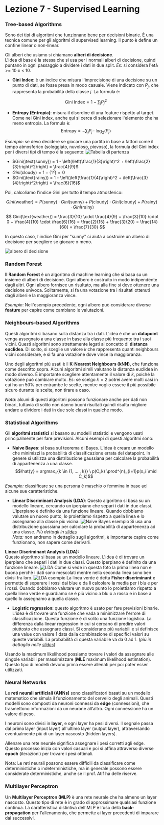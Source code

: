 # Lezione 7 - Supervised Learning

### Tree-based Algorithms

Sono dei tipi di algoritmi che funzionano bene per decisioni binarie. È una tecnica comune per gli algoritmi di supervised learning. Il punto è define un confine linear o non-linear.

Gli alberi che usiamo si chiamano **alberi di decisione**.  
L'idea di base è la stessa che si usa per i normali alberi di decisione, quindi puntano in ogni passaggio a dividere i dati in due split. 
*Es:* si considera l'età >= 10 o < 10.

- **Gini Index**: è un indice che misura l'imprecisione di una decisione su un punto di dati, se fosse presa in modo casuale. Viene indicato con $P_j$, che rappresenta la probabilità della classe $j$. La formula è:

  $$ \text{Gini Index} = 1 - \sum_j P_j^2 $$

- **Entropy (Entropia)**: misura il disordine di una feature rispetto al target. Come nel Gini index, anche qui si cerca di selezionare l'elemento che ha meno entropia. La formula è:$$ \text{Entropy} = - \sum_j P_j \cdot \log_2 (P_j) $$

*Esempio*: se devo decidere se giocare una partita in base a fattori come il tempo atmosferico (soleggiato, nuvoloso, piovoso), la formula del Gini index per i diversi tipi di tempo è la seguente:
![Tabella di partenza](../Screenshots/sunny_rainy_cloudy)

- $Gini(\text{sunny}) = 1 - \left(\left(\frac{1}{3}\right)^2 + \left(\frac{2}{3}\right)^2\right) = \frac{4}{9}$
- $Gini(\text{cloudy}) = 1 - \left(1^2\right) = 0$
- $Gini(\text{rainy}) = 1 - \left(\left(\frac{1}{4}\right)^2 + \left(\frac{3}{4}\right)^2\right) = \frac{6}{16}$

Poi, calcoliamo l'indice Gini per tutto il tempo atmosferico:

$$ Gini(\text{weather}) = P(\text{sunny}) \cdot Gini(\text{sunny}) + P(\text{cloudy}) \cdot Gini(\text{cloudy}) + P(\text{rainy}) \cdot Gini(\text{rainy}) $$

$$ Gini(\text{weather}) = \frac{3}{10} \cdot \frac{4}{9} + \frac{3}{10} \cdot 0 + \frac{4}{10} \cdot \frac{6}{16} = \frac{2}{15} + \frac{3}{20} = \frac{14}{60} = \frac{7}{30} $$

In questo caso, l'indice Gini per "sunny" ci aiuta a costruire un albero di decisione per scegliere se giocare o meno.

![albero di decisione](../Screenshots/decision_tree)

### Random Forest

Il **Random Forest** è un algoritmo di machine learning che si basa su un insieme di alberi di decisione. Ogni albero è costruito in modo indipendente dagli altri. Ogni albero fornisce un risultato, ma alla fine si deve ottenere una decisione univoca. Solitamente, si fa una votazione tra i risultati ottenuti dagli alberi e la maggioranza vince.

*Esempio*: Nell'esempio precedente, ogni albero può considerare diverse **feature** per capire come cambiano le valutazioni.

### Neighbours-based Algorithms

Questi algoritmi si basano sulla distanza tra i dati. L'idea è che un **datapoint** venga assegnato a una classe in base alla classe più frequente tra i suoi vicini. Questi algoritmi sono strettamente legati al concetto di **distanza euclidea**. Di solito, si sceglie un valore $k$ che rappresenta quanti neighbours vicini considerare, e si fa una votazione dove vince la maggioranza.

Uno degli algoritmi più usati è il **K-Nearest Neighbours (kNN)**, che funziona come descritto sopra. Alcuni algoritmi simili valutano la distanza euclidea in modo diverso. È importante scegliere attentamente il valore di $k$, poiché la votazione può cambiare molto. 
*Es*: se scelgo $k=2$ potrei avere molti casi in cui ho un 50% per entrambe le scelte, mentre voglio essere il più possibile sicuro durante le scelte, non tirare a caso.

*Nota*: alcuni di questi algoritmi possono funzionare anche per dati non binari, tuttavia di solito non danno buoni risultati quindi risulta migliore andare a dividere i dati in due sole classi in qualche modo.

### Statistical Algorithms

Gli **algoritmi statistici** si basano su modelli statistici e vengono usati principalmente per fare previsioni. Alcuni esempi di questi algoritmi sono:

- **Naive Bayes**: si basa sul teorema di Bayes. L'idea è creare un modello che minimizzi la probabilità di classificazione errata del datapoint. In genere si utilizza una distribuzione gaussiana per calcolare la probabilità di appartenenza a una classe.
$$\hat{y} = argmax_{k \in {1, ... , k}} \ p(C_k) \prod^{n}_{i=1}p(x_i \mid C_k)$$

*Esempio:* classificare se una persona è maschio o femmina in base ad alcune sue caratteristiche.

- **Linear Discriminant Analysis (LDA)**: Questo algoritmo si basa su un modello lineare, cercando un iperpiano che separi i dati in due classi. L'iperpiano è definito da una funzione lineare. Quando dobbiamo valutare un nuovo punto, lo proiettiamo rispetto a quella linea e lo assegnamo alla classe più vicina.
![Naive Bayes esempio](../Screenshots/male_female)
Si usa una distribuzione gaussiana per calcolare la probabilità di appartenenza ad una classe. *Più dettagli in [slides](./slides/DCML-CPS_6.pd)*  
*Nota:* non andremo in dettaglio sugli algoritmi, è importante capire come funzionano, non sapere come derivarli.

**Linear Discriminant Analysis (LDA):**  
Questo algoritmo si basa su un modello lineare. L'idea è di trovare un iperpiano che separi i dati in due classi. Questo iperpiano è definito da una funzione lineare.
![LDA](../Screenshots/linear_discriminant)
Come si vede in questa foto la prima linea non è buona perchè i dati sono mescolati mentre nella seconda linea sono ben divisi fra loro.
![LDA esempio](../Screenshots/linear_discriminant_example)
La linea verde è detta **Fisher discriminant** e permette di separare i rossi dai blue e da lì calcolare la media per i blu e per i rossi. Quando dobbiamo valutare un nuovo punto lo proiettiamo rispetto a quella linea verde e guardiamo se è più vicino a blu o a rosso e in base a quello lo assegnamo a quella classe.

- **Logistic regression**: questo algoritmo è usato per fare previsioni binarie. L'idea è di trovare una funzione che vada a minimizzare l'errore di classificazione. Questa funzione è di solito una funzione logistica. La differenza dalla linear regression in cui si cercano di predire valori piuttosto che assegnare classi.  Si considerano più variabili e si definisce una value con valore 1 data dalla combinazione di specifici valori su queste variabili. La probabilità di questa variabile va da 0 ad 1. (*più in dettaglio nelle [slides](./slides/DCML-CPS_6.pdf)*)

Usando la maximum likelihood possiamo trovare i valori da assegnare alle singole variabili per massimizzare (**MLE** maximum likelihood estimation).  
Questo tipo di modelli devono prima essere allenati per poi poter esser utilizzati.

### Neural Networks

Le **reti neurali artificiali (ANNs)** sono classificatori basati su un modello matematico che simula il funzionamento del cervello degli animali. Questi modelli sono composti da neuroni connessi da **edge** (connessioni), che trasmettono informazioni da un neurone all'altro. Ogni connessione ha un valore di peso.

I neuroni sono divisi in **layer**, e ogni layer ha pesi diversi. Il segnale passa dal primo layer (input layer) all'ultimo layer (output layer), attraversando eventualmente più di un layer nascosto (hidden layers).

Allenare una rete neurale significa assegnare i pesi corretti agli edge. Questo processo inizia con valori casuali e poi si affina attraverso diverse **epoch** (iterazioni) per trovare i pesi ottimali.

Nota: Le reti neurali possono essere difficili da classificare come deterministiche o indeterministiche, ma in generale possono essere considerate deterministiche, anche se il prof. Atif ha delle riserve.

### Multilayer Perceptron

Un **Multilayer Perceptron (MLP)** è una rete neurale che ha almeno un layer nascosto. Questo tipo di rete è in grado di approssimare qualsiasi funzione continua. La caratteristica distintiva dell'MLP è l'uso della **back-propagation** per l'allenamento, che permette ai layer precedenti di imparare dai successivi.
